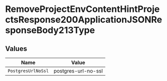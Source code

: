 # RemoveProjectEnvContentHintProjectsResponse200ApplicationJSONResponseBody213Type


## Values

| Name                | Value               |
| ------------------- | ------------------- |
| `PostgresUrlNoSsl`  | postgres-url-no-ssl |